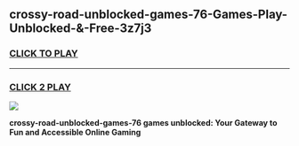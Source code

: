 
## crossy-road-unblocked-games-76-Games-Play-Unblocked-&-Free-3z7j3
<h3>
<a href="https://premium76.site?title=crossy-road-unblocked-games-76&ref=24A">CLICK TO PLAY</a></h3>
<hr>

<h3>
<a href="https://premium76.site?title=crossy-road-unblocked-games-76&ref=24A">CLICK 2 PLAY</a>
  
</h3>

<a href="https://premium76.site?title=crossy-road-unblocked-games-76&ref=24A"><img src="https://clearcache.store/games.png"></a>


**crossy-road-unblocked-games-76 games unblocked: Your Gateway to Fun and Accessible Online Gaming**
